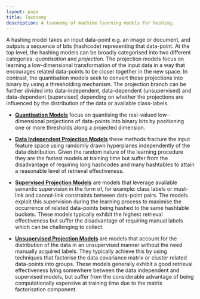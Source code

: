 ```yaml
---
layout: page
title: Taxonomy
description: A taxonomy of machine learning models for hashing.
---
```

A hashing model takes an input data-point e.g. an image or document, and outputs a sequence of bits (hashcode) representing that data-point. At the top level, the hashing models can be broadly categorised into two different categories: *quantisation* and *projection*. The projection models focus on learning a low-dimensional transformation of the input data in a way that encourages related data-points to be closer together in the new space. In contrast, the quantisation models seek to convert those projections into binary by using a thresholding mechanism. The projection branch can be further divided into data-independent, data-dependent (unsupervised) and data-dependent (supervised) depending on whether the projections are influenced by the distribution of the data or available class-labels.

 * [**Quantisation Models**](quantisation.html) focus on quantising the real-valued low-dimensional projections of data-points into binary bits by positioning one or more thresholds along a projected dimension.
 
 * [**Data Independent Projection Models**](independent.html) these methods fracture the input feature space using randomly drawn hyperplanes independently of the data distribution. Given the random nature of the learning procedure they are the fastest models at training time but suffer from the disadvantage of requiring long hashcodes and many hashtables to attain a reasonable level of retrieval effectiveness.
 
 * [**Supervised Projection Models**](supervised.html) are models that leverage available semantic supervision in the form of, for example: class labels or must-link and cannot-link constraints between data-point pairs. The models exploit this supervision during the learning process to maximise the occurrence of related data-points being hashed to the same hashtable buckets. These models typically exhibit the highest retrieval effectiveness but suffer the disadvantage of requiring manual labels which can be challenging to collect.

 * [**Unsupervised Projection Models**](unsupervised.html) are models that account for the distribution of the data in an unsupervised manner without the need manually acquired labels. They typically achieve this by using techniques that factorise the data covariance matrix or cluster related data-points into groups. These models generally exhibit a good retrieval effectiveness lying somewhere between the data independent and supervised models, but suffer from the considerable advantage of being computationally expensive at training time due to the matrix factorisation component.
